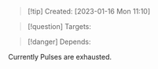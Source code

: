 
>[!tip] Created: [2023-01-16 Mon 11:10]

>[!question] Targets: 

>[!danger] Depends: 

Currently Pulses are exhausted.